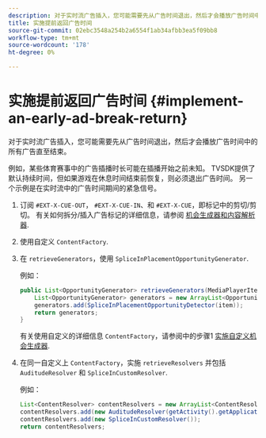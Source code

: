 ```yaml
---
description: 对于实时流广告插入，您可能需要先从广告时间退出，然后才会播放广告时间中的所有广告直至结束。
title: 实施提前返回广告时间
source-git-commit: 02ebc3548a254b2a6554f1ab34afbb3ea5f09bb8
workflow-type: tm+mt
source-wordcount: '178'
ht-degree: 0%

---
```


# 实施提前返回广告时间 {#implement-an-early-ad-break-return}

对于实时流广告插入，您可能需要先从广告时间退出，然后才会播放广告时间中的所有广告直至结束。

例如，某些体育赛事中的广告插播时长可能在插播开始之前未知。 TVSDK提供了默认持续时间，但如果游戏在休息时间结束前恢复，则必须退出广告时间。 另一个示例是在实时流中的广告时间期间的紧急信号。

1. 订阅 `#EXT-X-CUE-OUT`， `#EXT-X-CUE-IN`、和 `#EXT-X-CUE`，即标记中的剪切/剪切。
有关如何拆分/插入广告标记的详细信息，请参阅 [机会生成器和内容解析器](../../ad-insertion/content-resolver/android-3x-content-resolver.md).
1. 使用自定义 `ContentFactory`.
1. 在 `retrieveGenerators`，使用 `SpliceInPlacementOpportunityGenerator`.

   例如：

   ```java
   public List<OpportunityGenerator> retrieveGenerators(MediaPlayerItem item) { 
       List<OpportunityGenerator> generators = new ArrayList<OpportunityGenerator>(); 
       generators.add(SpliceInPlacementOpportunityDetector(item)); 
       return generators; 
   }
   ```

   有关使用自定义的详细信息 `ContentFactory`，请参阅中的步骤1 [实施自定义机会生成器](../../ad-insertion/content-resolver/android-3x-opp-detector-impl-android.md).

1. 在同一自定义上 `ContentFactory`，实施 `retrieveResolvers` 并包括 `AuditudeResolver` 和 `SpliceInCustomResolver`.

   例如：

   ```java
   List<ContentResolver> contentResolvers = new ArrayList<ContentResolver>(); 
   contentResolvers.add(new AuditudeResolver(getActivity().getApplicationContext())); 
   contentResolvers.add(new SpliceInCustomResolver()); 
   return contentResolvers;
   ```

